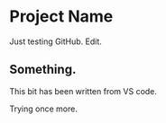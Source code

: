 # Project Name


Just testing GitHub. Edit.


## Something.


This bit has been written from VS code.


Trying once more.